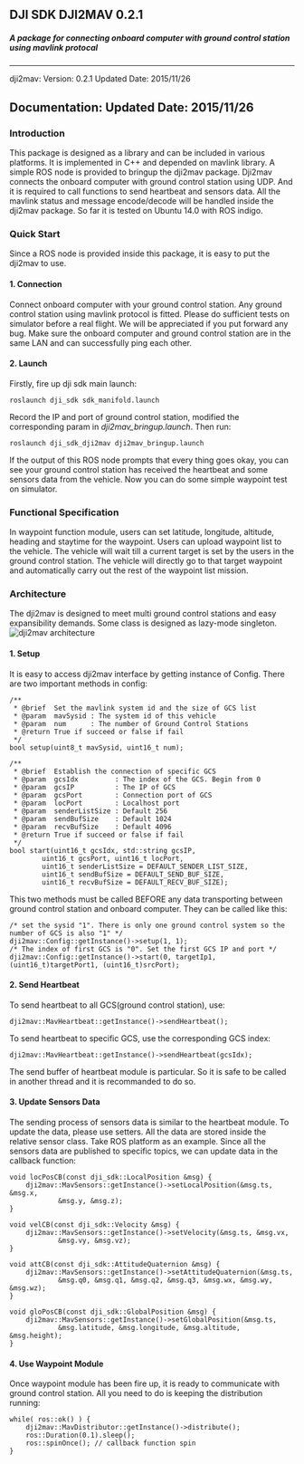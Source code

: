 ## DJI SDK DJI2MAV 0.2.1
##### A package for connecting onboard computer with ground control station using mavlink protocal

---
dji2mav: 
    Version: 0.2.1
    Updated Date: 2015/11/26

Documentation:
    Updated Date: 2015/11/26
---


### Introduction
This package is designed as a library and can be included in various platforms. It is implemented in C++ and depended on mavlink library. A simple ROS node is provided to bringup the dji2mav package.
Dji2mav connects the onboard computer with ground control station using UDP. And it is required to call functions to send heartbeat and sensors data. All the mavlink status and message encode/decode will be handled inside the dji2mav package. So far it is tested on Ubuntu 14.0 with ROS indigo.


### Quick Start
Since a ROS node is provided inside this package, it is easy to put the dji2mav to use.
#### 1. Connection
Connect onboard computer with your ground control station. Any ground control station using mavlink protocol is fitted. Please do sufficient tests on simulator before a real flight. We will be appreciated if you put forward any bug.
Make sure the onboard computer and ground control station are in the same LAN and can successfully ping each other.

#### 2. Launch
Firstly, fire up dji sdk main launch:
```
roslaunch dji_sdk sdk_manifold.launch
```
Record the IP and port of ground control station, modified the corresponding param in *dji2mav_bringup.launch*.
Then run:
```
roslaunch dji_sdk_dji2mav dji2mav_bringup.launch
```
If the output of this ROS node prompts that every thing goes okay, you can see your ground control station has received the heartbeat and some sensors data from the vehicle. Now you can do some simple waypoint test on simulator.


### Functional Specification
In waypoint function module, users can set latitude, longitude, altitude, heading and staytime for the waypoint. Users can upload waypoint list to the vehicle. The vehicle will wait till a current target is set by the users in the ground control station. The vehicle will directly go to that target waypoint and automatically carry out the rest of the waypoint list mission.


### Architecture
The dji2mav is designed to meet multi ground control stations and easy expansibility demands. Some class is designed as lazy-mode singleton.
![dji2mav architecture](/doc/img/arch.bmp?raw=true)
#### 1. Setup
It is easy to access dji2mav interface by getting instance of Config. There are two important methods in config:
```
/**
 * @brief  Set the mavlink system id and the size of GCS list
 * @param  mavSysid : The system id of this vehicle
 * @param  num      : The number of Ground Control Stations
 * @return True if succeed or false if fail
 */
bool setup(uint8_t mavSysid, uint16_t num);

/**
 * @brief  Establish the connection of specific GCS
 * @param  gcsIdx         : The index of the GCS. Begin from 0
 * @param  gcsIP          : The IP of GCS
 * @param  gcsPort        : Connection port of GCS
 * @param  locPort        : Localhost port
 * @param  senderListSize : Default 256
 * @param  sendBufSize    : Default 1024
 * @param  recvBufSize    : Default 4096
 * @return True if succeed or false if fail
 */
bool start(uint16_t gcsIdx, std::string gcsIP, 
        uint16_t gcsPort, uint16_t locPort, 
        uint16_t senderListSize = DEFAULT_SENDER_LIST_SIZE, 
        uint16_t sendBufSize = DEFAULT_SEND_BUF_SIZE, 
        uint16_t recvBufSize = DEFAULT_RECV_BUF_SIZE);
```
This two methods must be called BEFORE any data transporting between ground control station and onboard computer. They can be called like this:
```
/* set the sysid "1". There is only one ground control system so the number of GCS is also "1" */
dji2mav::Config::getInstance()->setup(1, 1);
/* The index of first GCS is "0". Set the first GCS IP and port */
dji2mav::Config::getInstance()->start(0, targetIp1, (uint16_t)targetPort1, (uint16_t)srcPort);
```

#### 2. Send Heartbeat
To send heartbeat to all GCS(ground control station), use:
```
dji2mav::MavHeartbeat::getInstance()->sendHeartbeat();
```
To send heartbeat to specific GCS, use the corresponding GCS index:
```
dji2mav::MavHeartbeat::getInstance()->sendHeartbeat(gcsIdx);
```
The send buffer of heartbeat module is particular. So it is safe to be called in another thread and it is recommanded to do so.

#### 3. Update Sensors Data
The sending process of sensors data is similar to the heartbeat module. To update the data, please use setters. All the data are stored inside the relative sensor class.
Take ROS platform as an example. Since all the sensors data are published to specific topics, we can update data in the callback function:
```
void locPosCB(const dji_sdk::LocalPosition &msg) {
    dji2mav::MavSensors::getInstance()->setLocalPosition(&msg.ts, &msg.x, 
            &msg.y, &msg.z);
}

void velCB(const dji_sdk::Velocity &msg) {
    dji2mav::MavSensors::getInstance()->setVelocity(&msg.ts, &msg.vx, 
            &msg.vy, &msg.vz);
}

void attCB(const dji_sdk::AttitudeQuaternion &msg) {
    dji2mav::MavSensors::getInstance()->setAttitudeQuaternion(&msg.ts, 
            &msg.q0, &msg.q1, &msg.q2, &msg.q3, &msg.wx, &msg.wy, &msg.wz);
}

void gloPosCB(const dji_sdk::GlobalPosition &msg) {
    dji2mav::MavSensors::getInstance()->setGlobalPosition(&msg.ts, 
            &msg.latitude, &msg.longitude, &msg.altitude, &msg.height);
}
```

#### 4. Use Waypoint Module
Once waypoint module has been fire up, it is ready to communicate with ground control station. All you need to do is keeping the distribution running:
```
while( ros::ok() ) {
    dji2mav::MavDistributor::getInstance()->distribute();
    ros::Duration(0.1).sleep();
    ros::spinOnce(); // callback function spin
}
```


